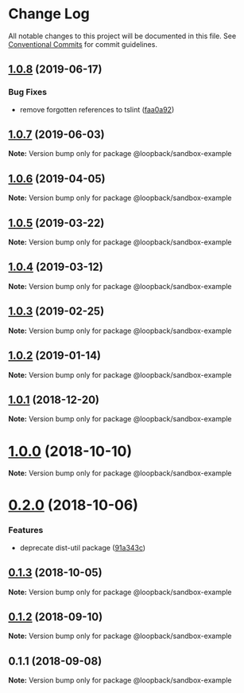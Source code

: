 # Change Log

All notable changes to this project will be documented in this file.
See [Conventional Commits](https://conventionalcommits.org) for commit guidelines.

## [1.0.8](https://github.com/strongloop/loopback-next/compare/@loopback/sandbox-example@1.0.7...@loopback/sandbox-example@1.0.8) (2019-06-17)


### Bug Fixes

* remove forgotten references to tslint ([faa0a92](https://github.com/strongloop/loopback-next/commit/faa0a92))





## [1.0.7](https://github.com/strongloop/loopback-next/compare/@loopback/sandbox-example@1.0.6...@loopback/sandbox-example@1.0.7) (2019-06-03)

**Note:** Version bump only for package @loopback/sandbox-example





## [1.0.6](https://github.com/strongloop/loopback-next/compare/@loopback/sandbox-example@1.0.5...@loopback/sandbox-example@1.0.6) (2019-04-05)

**Note:** Version bump only for package @loopback/sandbox-example





## [1.0.5](https://github.com/strongloop/loopback-next/compare/@loopback/sandbox-example@1.0.4...@loopback/sandbox-example@1.0.5) (2019-03-22)

**Note:** Version bump only for package @loopback/sandbox-example





## [1.0.4](https://github.com/strongloop/loopback-next/compare/@loopback/sandbox-example@1.0.3...@loopback/sandbox-example@1.0.4) (2019-03-12)

**Note:** Version bump only for package @loopback/sandbox-example





## [1.0.3](https://github.com/strongloop/loopback-next/compare/@loopback/sandbox-example@1.0.2...@loopback/sandbox-example@1.0.3) (2019-02-25)

**Note:** Version bump only for package @loopback/sandbox-example





## [1.0.2](https://github.com/strongloop/loopback-next/compare/@loopback/sandbox-example@1.0.1...@loopback/sandbox-example@1.0.2) (2019-01-14)

**Note:** Version bump only for package @loopback/sandbox-example





## [1.0.1](https://github.com/strongloop/loopback-next/compare/@loopback/sandbox-example@1.0.0...@loopback/sandbox-example@1.0.1) (2018-12-20)

**Note:** Version bump only for package @loopback/sandbox-example





# [1.0.0](https://github.com/strongloop/loopback-next/compare/@loopback/sandbox-example@0.2.0...@loopback/sandbox-example@1.0.0) (2018-10-10)

**Note:** Version bump only for package @loopback/sandbox-example





<a name="0.2.0"></a>
# [0.2.0](https://github.com/strongloop/loopback-next/compare/@loopback/sandbox-example@0.1.3...@loopback/sandbox-example@0.2.0) (2018-10-06)


### Features

* deprecate dist-util package ([91a343c](https://github.com/strongloop/loopback-next/commit/91a343c))





<a name="0.1.3"></a>
## [0.1.3](https://github.com/strongloop/loopback-next/compare/@loopback/sandbox-example@0.1.2...@loopback/sandbox-example@0.1.3) (2018-10-05)

**Note:** Version bump only for package @loopback/sandbox-example





<a name="0.1.2"></a>
## [0.1.2](https://github.com/strongloop/loopback-next/compare/@loopback/sandbox-example@0.1.1...@loopback/sandbox-example@0.1.2) (2018-09-10)

**Note:** Version bump only for package @loopback/sandbox-example





<a name="0.1.1"></a>
## 0.1.1 (2018-09-08)

**Note:** Version bump only for package @loopback/sandbox-example
